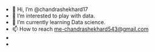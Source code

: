 - 👋 Hi, I’m @chandrashekhard17
- 👀 I’m interested to play with data.
- 🌱 I’m currently learning Data science.
- 📫 How to reach me-chandrashekhard543@gmail.com
- 
- 

<!---
chandrashekhard17/chandrashekhard17 is a ✨ special ✨ repository because its `README.md` (this file) appears on your GitHub profile.
You can click the Preview link to take a look at your changes.
--->
